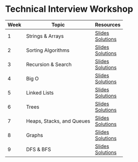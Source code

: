 # Technical Interview Workshop

| Week | Topic | Resources |
| ---- | ----- | ------ |
| 1 | Strings & Arrays | [Slides](https://docs.google.com/presentation/d/1t4J827VeA0vx45Uhsp1e8MBGNj4O1TW_UQ7Z_p_RrjE/edit#slide=id.g2433fb85427_3_3134)<br> [Solutions](./Exercises/Week1) |
| 2 | Sorting Algorithms | [Slides](https://docs.google.com/presentation/d/1DALgl5UCT9DbLc-AgTmmEb_6W9C0p2kjLxX-TG7Hl9I/edit#slide=id.g2433fb85427_3_3134)<br> [Solutions](./Exercises/Week2) |
| 3 | Recursion & Search | [Slides](https://docs.google.com/presentation/d/1OHrcwt_DMtP-NhdwQtwso9R-DbQgf9_NvyEUTJMHSaA/edit#slide=id.g254cab04e73_0_0)<br> [Solutions](./Exercises/Week3) |
| 4 | Big O | [Slides](https://docs.google.com/presentation/d/1-ZwDfh3mw2ftszhs4hN4yG96cxzxXvXU1b50ZOjvVdo/edit#slide=id.g25573e299c0_0_5)<br> [Solutions](./Exercises/Week4) |
| 5 | Linked Lists | [Slides](https://docs.google.com/presentation/d/19cf4f1Gq6Sb182_LdAWNuOad33aHvPbGKkvzVFI77Ao/edit#slide=id.g25573e299c0_0_0)<br> [Solutions](./Exercises/Week5) |
| 6 | Trees | [Slides](https://docs.google.com/presentation/d/1RcMb7RAhUBpXy88Frvrn8Lhkeg9_dKEWJIXYBcQP8gw/edit?usp=sharing)<br> [Solutions](./Exercises/Week6) |
| 7 | Heaps, Stacks, and Queues | [Slides](https://docs.google.com/presentation/d/11fPwym_i12NHSUyUMa6aq1AynhRPRcTgu8DrzjM-gRQ/edit?usp=sharing)<br> [Solutions](./Exercises/Week7) |
| 8 | Graphs | [Slides](https://docs.google.com/presentation/d/1iPHlzExqfRnSyySdgukUiYAXBh3viBbvLbM5iQEcg7E/edit?usp=sharing)<br> [Solutions](./Exercises/Week8) |
| 9 | DFS & BFS | [Slides](https://docs.google.com/presentation/d/1CosK-3wpk6AoZu_WoZMhCYCKYasL7Pcpm8MCrnVT0lw/edit#slide=id.g25573e299c0_0_0)<br> [Solutions](./Exercises/Week9) |